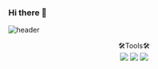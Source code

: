 ### Hi there 👋
![header](https://capsule-render.vercel.app/api?type=waving&color=auto&height=250&section=header&text=baettery's%20github&fontSize=60)

<div align = 'center'>
  🛠️Tools🛠️
</div>
<div align="center">
	<img src="https://img.shields.io/badge/Python-#3776AB?style=flat&logo=Python&logoColor=white"/>
  <img src="https://img.shields.io/badge/R-#276DC3?style=flat&logo=R&logoColor=white"/>
  <img src="https://img.shields.io/badge/Tableau-#E97627?style=flat&logo=Tableau&logoColor=white"/>

</div>




<!--
**baettery/baettery** is a ✨ _special_ ✨ repository because its `README.md` (this file) appears on your GitHub profile.

Here are some ideas to get you started:

- 🔭 I’m currently working on ...
- 🌱 I’m currently learning ...
- 👯 I’m looking to collaborate on ...
- 🤔 I’m looking for help with ...
- 💬 Ask me about ...
- 📫 How to reach me: ...
- 😄 Pronouns: ...
- ⚡ Fun fact: ...
-->
